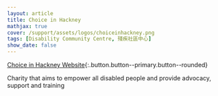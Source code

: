 ```yaml
---
layout: article
title: Choice in Hackney
mathjax: true
cover: /support/assets/logos/choiceinhackney.png
tags: [Disability Community Centre, 殘疾社區中心]
show_date: false
---
```


[Choice in Hackney Website](https://www.choiceinhackney.org/){:.button.button--primary.button--rounded}

Charity that aims to empower all disabled people and provide advocacy, support and training
